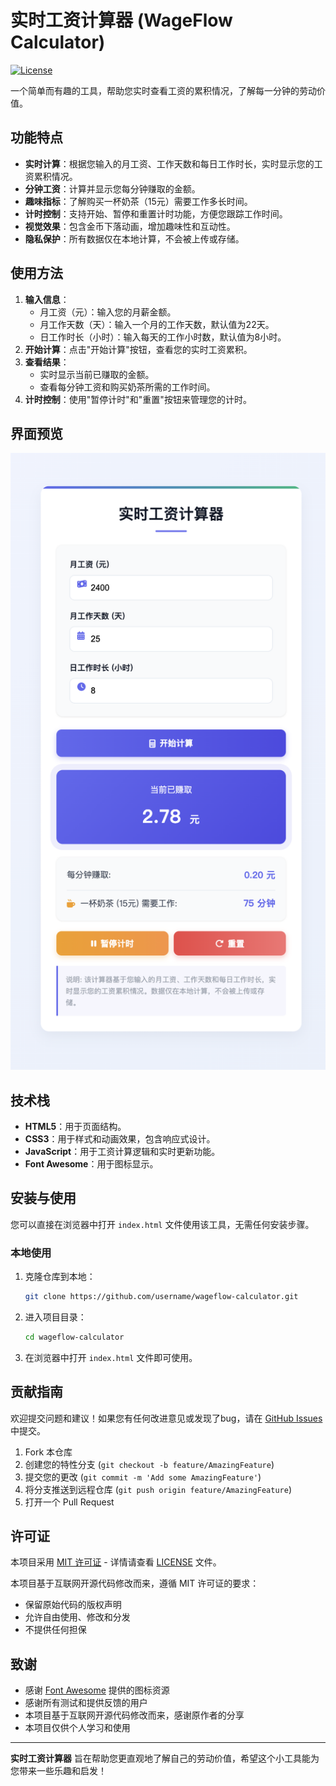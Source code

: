 # 实时工资计算器 (WageFlow Calculator)

[![License](https://img.shields.io/badge/license-MIT-blue.svg)](https://opensource.org/licenses/MIT)

一个简单而有趣的工具，帮助您实时查看工资的累积情况，了解每一分钟的劳动价值。

## 功能特点

- **实时计算**：根据您输入的月工资、工作天数和每日工作时长，实时显示您的工资累积情况。
- **分钟工资**：计算并显示您每分钟赚取的金额。
- **趣味指标**：了解购买一杯奶茶（15元）需要工作多长时间。
- **计时控制**：支持开始、暂停和重置计时功能，方便您跟踪工作时间。
- **视觉效果**：包含金币下落动画，增加趣味性和互动性。
- **隐私保护**：所有数据仅在本地计算，不会被上传或存储。

## 使用方法

1. **输入信息**：
   - 月工资（元）：输入您的月薪金额。
   - 月工作天数（天）：输入一个月的工作天数，默认值为22天。
   - 日工作时长（小时）：输入每天的工作小时数，默认值为8小时。
2. **开始计算**：点击"开始计算"按钮，查看您的实时工资累积。
3. **查看结果**：
   - 实时显示当前已赚取的金额。
   - 查看每分钟工资和购买奶茶所需的工作时间。
4. **计时控制**：使用"暂停计时"和"重置"按钮来管理您的计时。

## 界面预览

![WageFlow Calculator Screenshot](./Screenshot.png)


## 技术栈

- **HTML5**：用于页面结构。
- **CSS3**：用于样式和动画效果，包含响应式设计。
- **JavaScript**：用于工资计算逻辑和实时更新功能。
- **Font Awesome**：用于图标显示。

## 安装与使用

您可以直接在浏览器中打开 `index.html` 文件使用该工具，无需任何安装步骤。

### 本地使用

1. 克隆仓库到本地：
   ```bash
   git clone https://github.com/username/wageflow-calculator.git
   ```
2. 进入项目目录：
   ```bash
   cd wageflow-calculator
   ```
3. 在浏览器中打开 `index.html` 文件即可使用。


## 贡献指南

欢迎提交问题和建议！如果您有任何改进意见或发现了bug，请在 [GitHub Issues](https://github.com/TianmengDev/wageflow-calculator/issues) 中提交。

1. Fork 本仓库
2. 创建您的特性分支 (`git checkout -b feature/AmazingFeature`)
3. 提交您的更改 (`git commit -m 'Add some AmazingFeature'`)
4. 将分支推送到远程仓库 (`git push origin feature/AmazingFeature`)
5. 打开一个 Pull Request

## 许可证

本项目采用 [MIT 许可证](https://opensource.org/licenses/MIT) - 详情请查看 [LICENSE](LICENSE) 文件。

本项目基于互联网开源代码修改而来，遵循 MIT 许可证的要求：
- 保留原始代码的版权声明
- 允许自由使用、修改和分发
- 不提供任何担保

## 致谢

- 感谢 [Font Awesome](https://fontawesome.com/) 提供的图标资源
- 感谢所有测试和提供反馈的用户
- 本项目基于互联网开源代码修改而来，感谢原作者的分享
- 本项目仅供个人学习和使用

---

**实时工资计算器** 旨在帮助您更直观地了解自己的劳动价值，希望这个小工具能为您带来一些乐趣和启发！